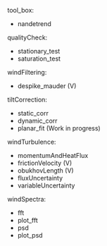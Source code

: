 
tool_box:
  - nandetrend

qualityCheck:
  - stationary_test
  - saturation_test

windFiltering:
  - despike_mauder (V)

tiltCorrection:
  - static_corr
  - dynamic_corr
  - planar_fit (Work in progress)

windTurbulence:
  - momentumAndHeatFlux
  - frictionVelocity (V)
  - obukhovLength (V)
  - fluxUncertainty
  - variableUncertainty

windSpectra:
  - fft 
  - plot_fft 
  - psd
  - plot_psd
